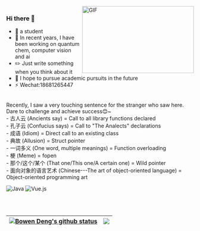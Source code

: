 
<!--
**BonedDeng/BonedDeng** is a ✨ _special_ ✨ repository because its `README.md` (this file) appears on your GitHub profile.

Here are some ideas to get you started:

- 🔭 I’m currently working on ...
- 🌱 I’m currently learning ...
- 👯 I’m looking to collaborate on ...
- 🤔 I’m looking for help with ...
- 💬 Ask me about ...
- 📫 How to reach me: ...
- 😄 Pronouns: ...
- ⚡ Fun fact: ...

-->
<img align="right" alt="GIF" src="https://s1.ax1x.com/2022/04/19/LworCt.gif?raw=true" width="300" height="180" />

### Hi there 👋
- 🌱 a student
- 🔭 In recent years, I have been working on quantum chem, computer vision and ai
- ✏️ Just write something when you think about it
- 💪 I hope to pursue academic pursuits in the future
- ⚡ Wechat:18681265447
<br>
Recently, I saw a very touching sentence for the stranger who saw here.
<br>
Dare to challenge and achieve success😊~
<br>
- 古人云 (Ancients say) = Call to all library functions declared
<br>
- 孔子云 (Confucius says) = Call to "The Analects" declarations
<br>
- 成语 (Idiom) = Direct call to an existing class
<br>
- 典故 (Allusion) = Struct pointer
<br>
- 一词多义 (One word, multiple meanings) = Function overloading
<br>
- 梗 (Meme) = fopen
<br>
- 那个/这个/某个 (That one/This one/A certain one) = Wild pointer
<br>
- 面向对象的语言艺术 (Chinese---The art of object-oriented language) = Object-oriented programming art
<br>



![Java](https://img.shields.io/badge/Java-1.8-orange?style=flat-square&logo=Java) ![Vue.js](https://img.shields.io/badge/-Vue.js-%232c3e50?style=flat-square&logo=vuedotjs)


<br>
<br>

|<a href="https://github.com/BonedDeng/"><img align="center" src="https://github-readme-stats.vercel.app/api?username=BonedDeng&show_icons=true&include_all_commits=true&hide_border=true" alt="Bowen Deng's github status" /></a>|<a href="https://github.com/BonedDeng"><img align="center" src="https://github-readme-stats.vercel.app/api/top-langs/?username=BonedDeng&layout=compact&theme=buefy&hide_border=true" /></a>|
|--|--|
